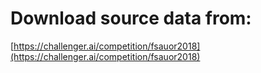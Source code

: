 # Download source data from:
[https://challenger.ai/competition/fsauor2018](https://challenger.ai/competition/fsauor2018)